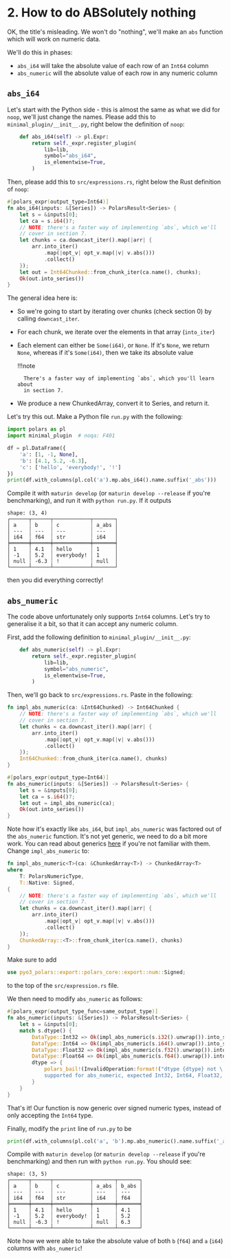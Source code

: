 # 2. How to do ABSolutely nothing

OK, the title's misleading. We won't do "nothing", we'll make an `abs` function
which will work on numeric data.

We'll do this in phases:

- `abs_i64` will take the absolute value of each row of an `Int64` column
- `abs_numeric` will the absolute value of each row in any numeric column

## `abs_i64`

Let's start with the Python side - this is almost the same as what
we did for `noop`, we'll just change the names. Please add this to
`minimal_plugin/__init__.py`, right below the definition of `noop`:
```python
    def abs_i64(self) -> pl.Expr:
        return self._expr.register_plugin(
            lib=lib,
            symbol="abs_i64",
            is_elementwise=True,
        )
```

Then, please add this to `src/expressions.rs`, right below the Rust
definition of `noop`:

```Rust
#[polars_expr(output_type=Int64)]
fn abs_i64(inputs: &[Series]) -> PolarsResult<Series> {
    let s = &inputs[0];
    let ca = s.i64()?;
    // NOTE: there's a faster way of implementing `abs`, which we'll
    // cover in section 7.
    let chunks = ca.downcast_iter().map(|arr| {
        arr.into_iter()
            .map(|opt_v| opt_v.map(|v| v.abs()))
            .collect()
    });
    let out = Int64Chunked::from_chunk_iter(ca.name(), chunks);
    Ok(out.into_series())
}
```

The general idea here is:

- So we're going to start by iterating over chunks (check section 0) by calling
  `downcast_iter`.
- For each chunk, we iterate over the elements in that array (`into_iter`)
- Each element can either be `Some(i64)`, or `None`. If it's `None`,
  we return `None`, whereas if it's `Some(i64)`, then we take its
  absolute value

    !!!note

        There's a faster way of implementing `abs`, which you'll learn about
        in section 7.

- We produce a new ChunkedArray, convert it to Series, and return it.

Let's try this out. Make a Python file `run.py` with the following:
```python
import polars as pl
import minimal_plugin  # noqa: F401

df = pl.DataFrame({
    'a': [1, -1, None],
    'b': [4.1, 5.2, -6.3],
    'c': ['hello', 'everybody!', '!']
})
print(df.with_columns(pl.col('a').mp.abs_i64().name.suffix('_abs')))
```
Compile it with `maturin develop` (or `maturin develop --release` if you're benchmarking), and run it with `python run.py`.
If it outputs
```
shape: (3, 4)
┌──────┬──────┬────────────┬───────┐
│ a    ┆ b    ┆ c          ┆ a_abs │
│ ---  ┆ ---  ┆ ---        ┆ ---   │
│ i64  ┆ f64  ┆ str        ┆ i64   │
╞══════╪══════╪════════════╪═══════╡
│ 1    ┆ 4.1  ┆ hello      ┆ 1     │
│ -1   ┆ 5.2  ┆ everybody! ┆ 1     │
│ null ┆ -6.3 ┆ !          ┆ null  │
└──────┴──────┴────────────┴───────┘
```
then you did everything correctly!

## `abs_numeric`

The code above unfortunately only supports `Int64` columns. Let's try to
generalise it a bit, so that it can accept any numeric column.

First, add the following definition to `minimal_plugin/__init__.py`:

```python
    def abs_numeric(self) -> pl.Expr:
        return self._expr.register_plugin(
            lib=lib,
            symbol="abs_numeric",
            is_elementwise=True,
        )
```

Then, we'll go back to `src/expressions.rs`.
Paste in the following:

```Rust
fn impl_abs_numeric(ca: &Int64Chunked) -> Int64Chunked {
    // NOTE: there's a faster way of implementing `abs`, which we'll
    // cover in section 7.
    let chunks = ca.downcast_iter().map(|arr| {
        arr.into_iter()
            .map(|opt_v| opt_v.map(|v| v.abs()))
            .collect()
    });
    Int64Chunked::from_chunk_iter(ca.name(), chunks)
}

#[polars_expr(output_type=Int64)]
fn abs_numeric(inputs: &[Series]) -> PolarsResult<Series> {
    let s = &inputs[0];
    let ca = s.i64()?;
    let out = impl_abs_numeric(ca);
    Ok(out.into_series())
}
```

Note how it's exactly like `abs_i64`, but `impl_abs_numeric` was
factored out of the `abs_numeric` function. It's not yet generic,
we need to do a bit more work.
You can read about generics
[here](https://doc.rust-lang.org/book/ch10-00-generics.html) if you're
not familiar with them.
Change `impl_abs_numeric` to:

```Rust
fn impl_abs_numeric<T>(ca: &ChunkedArray<T>) -> ChunkedArray<T>
where
    T: PolarsNumericType,
    T::Native: Signed,
{
    // NOTE: there's a faster way of implementing `abs`, which we'll
    // cover in section 7.
    let chunks = ca.downcast_iter().map(|arr| {
        arr.into_iter()
            .map(|opt_v| opt_v.map(|v| v.abs()))
            .collect()
    });
    ChunkedArray::<T>::from_chunk_iter(ca.name(), chunks)
}
```
Make sure to add
```Rust
use pyo3_polars::export::polars_core::export::num::Signed;
```
to the top of the `src/expression.rs` file.

We then need to modify `abs_numeric` as follows:
```Rust
#[polars_expr(output_type_func=same_output_type)]
fn abs_numeric(inputs: &[Series]) -> PolarsResult<Series> {
    let s = &inputs[0];
    match s.dtype() {
        DataType::Int32 => Ok(impl_abs_numeric(s.i32().unwrap()).into_series()),
        DataType::Int64 => Ok(impl_abs_numeric(s.i64().unwrap()).into_series()),
        DataType::Float32 => Ok(impl_abs_numeric(s.f32().unwrap()).into_series()),
        DataType::Float64 => Ok(impl_abs_numeric(s.f64().unwrap()).into_series()),
        dtype => {
            polars_bail!(InvalidOperation:format!("dtype {dtype} not \
            supported for abs_numeric, expected Int32, Int64, Float32, Float64."))
        }
    }
}
```
That's it! Our function is now generic over signed numeric types,
instead of only accepting the `Int64` type.

Finally, modify the `print` line of `run.py` to be
```python
print(df.with_columns(pl.col('a', 'b').mp.abs_numeric().name.suffix('_abs')))
```

Compile with `maturin develop` (or `maturin develop --release`
if you're benchmarking) and then run with `python run.py`. You should
see:
```
shape: (3, 5)
┌──────┬──────┬────────────┬───────┬───────┐
│ a    ┆ b    ┆ c          ┆ a_abs ┆ b_abs │
│ ---  ┆ ---  ┆ ---        ┆ ---   ┆ ---   │
│ i64  ┆ f64  ┆ str        ┆ i64   ┆ f64   │
╞══════╪══════╪════════════╪═══════╪═══════╡
│ 1    ┆ 4.1  ┆ hello      ┆ 1     ┆ 4.1   │
│ -1   ┆ 5.2  ┆ everybody! ┆ 1     ┆ 5.2   │
│ null ┆ -6.3 ┆ !          ┆ null  ┆ 6.3   │
└──────┴──────┴────────────┴───────┴───────┘
```
Note how we were able to take the absolute value of both `b` (`f64`)
and `a` (`i64`) columns with `abs_numeric`!
